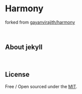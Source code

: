 Harmony
=======

forked from [gayanvirajith/harmony](<https://github.com/gayanvirajith/harmony>)

 

About jekyll
------------

 

License
-------

Free / Open sourced under the
[MIT](<https://github.com/web-create/harmony/blob/master/LICENSE.md>).
